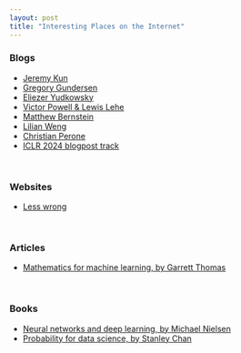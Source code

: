 ```yaml
---
layout: post
title: "Interesting Places on the Internet"
---
```


### Blogs

 - [Jeremy Kun](https://www.jeremykun.com/main-content/)
 - [Gregory Gundersen](https://gregorygundersen.com/blog/)
 - [Eliezer Yudkowsky](https://www.yudkowsky.net/) 
 - [Victor Powell & Lewis Lehe](https://setosa.io/#/)
 - [Matthew Bernstein](https://mbernste.github.io/)
 - [Lilian Weng](https://lilianweng.github.io/) 
 - [Christian Perone](http://blog.christianperone.com/)
 - [ICLR 2024 blogpost track](https://iclr-blogposts.github.io/2024/about/#accepted-posts)

<br>

### Websites

 - [Less wrong](https://www.lesswrong.com/)

<br>

### Articles

 - [Mathematics for machine learning, by Garrett Thomas](https://gwthomas.github.io/docs/math4ml.pdf)

<br>

### Books

 - [Neural networks and deep learning, by Michael Nielsen](http://neuralnetworksanddeeplearning.com/index.html)
 - [Probability for data science, by Stanley Chan](https://probability4datascience.com/index.html)